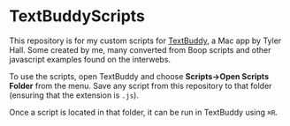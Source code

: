 # TextBuddyScripts

This repository is for my custom scripts for [TextBuddy](https://textbuddy.app/), a Mac app by Tyler Hall. Some created by me, many converted from Boop scripts and other javascript examples found on the interwebs.

To use the scripts, open TextBuddy and choose __Scripts->Open Scripts Folder__ from the menu. Save any script from this repository to that folder (ensuring that the extension is `.js`).

Once a script is located in that folder, it can be run in TextBuddy using `⌘R`.
